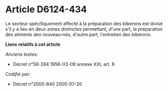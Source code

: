 # Article D6124-434

Le secteur spécifiquement affecté à la préparation des biberons est divisé s'il y a lieu en deux zones distinctes permettant,
d'une part, la préparation des aliments des nouveau-nés, d'autre part, l'entretien des biberons.

**Liens relatifs à cet article**

_Anciens textes_:

  - Décret n°56-284 1956-03-09 annexe XXI, art. 8

_Codifié par_:

  - Décret n°2005-840 2005-07-20
